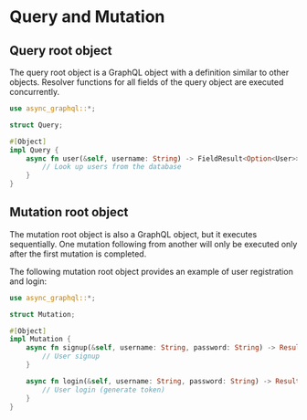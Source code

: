 # Query and Mutation

## Query root object

The query root object is a GraphQL object with a definition similar to other objects. Resolver functions for all fields of the query object are executed concurrently.

```rust
use async_graphql::*;

struct Query;

#[Object]
impl Query {
    async fn user(&self, username: String) -> FieldResult<Option<User>> {
        // Look up users from the database
    }
}

```

## Mutation root object

The mutation root object is also a GraphQL object, but it executes sequentially. One mutation following from another will only be executed only after the first mutation is completed.

The following mutation root object provides an example of user registration and login:

```rust
use async_graphql::*;

struct Mutation;

#[Object]
impl Mutation {
    async fn signup(&self, username: String, password: String) -> Result<bool> {
        // User signup
    }

    async fn login(&self, username: String, password: String) -> Result<String> {
        // User login (generate token)
    }
}
```

